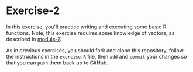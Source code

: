 # Exercise-2
In this exercise, you'll practice writing and executing some basic R functions. Note, this exercise requires some knowledge of vectors, as described in [module-7](https://github.com/INFO-201/m7-vectors).

As in previous exercises, you should fork and clone this repository, follow the instructions in the `exercise.R` file, then `add` and `commit` your changes so that you can `push` them back up to GitHub.
